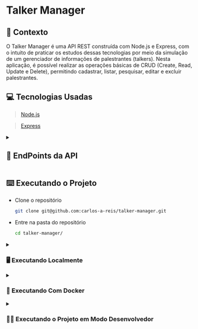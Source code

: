 # Talker Manager

## 📑 Contexto

O Talker Manager é uma API REST construída com Node.js e Express, com o intuito de praticar os estudos dessas tecnologias por meio da simulação de um gerenciador de informações de palestrantes (talkers).
Nesta aplicação, é possível realizar as operações básicas de CRUD (Create, Read, Update e Delete), permitindo cadastrar, listar, pesquisar, editar e excluir palestrantes.

## 💻 Tecnologias Usadas

> [Node.js](https://nodejs.org/pt-br/docs)

> [Express](https://expressjs.com/pt-br/)

<details>
<summary><h2>📌 EndPoints da API</h2></summary>

 ### `GET` /talker

> Retorna todos os palestrantes

> Retorno

```javascript
Status: 200
```

```json
[
  {
    "name": "{ nome do palestrante }",
    "age": "{ idade do palestrante }",
    "id": "{ id do palestrante }",
    "talk": {
      "watchedAt": "{ data da palestra no padrão dd/mm/aaaa }",
      "rate": "{ nota do palestrante }"
    }
  },
  {}
]
```

<hr />

### `GET` /talker/:id

> Retorna o palestrante com o "id" passado como parâmetro

> Retorno

```javascript
Status: 200
```

```json
{
  "name": "{ nome do palestrante }",
  "age": "{ idade do palestrante }",
  "id": "{ id do palestrante }",
  "talk": {
    "watchedAt": "{ data da palestra no padrão dd/mm/aaaa }",
    "rate": "{ nota do palestrante }"
  }
}
```

<hr />

### `GET` /talker/search

> Retorna os palestrantes cujos nomes incluem a query "q" passada

> Headers

```
Authorization: { token retornado pelo EndPoint "/login" }
```

> Query Parameters

```
q: { string usada para pesquisar por nome do palestrante }
```

> Retorno

```javascript
Status: 200
```

```json
[
  {
    "name": "{ nome do palestrante }",
    "age": "{ idade do palestrante }",
    "id": "{ id do palestrante }",
    "talk": {
      "watchedAt": "{ data da palestra no padrão dd/mm/aaaa }",
      "rate": "{ nota do palestrante }"
    }
  },
  {}
]
```

<hr />

### `POST` /login

> Cria o token que é necessário para os EndPoints que recebem o Header "Authorization"

> Body

```json
{
  "email": "{ e-mail no padrão 'email@email.com' }",
  "password": "{ senha com no mínimo 6 caracteres }"
}
```

> Retorno

```javascript
Status: 200
```

```json
{
  "token": "{ token aleatorio de 16 digitos }"
}
```

<hr />

### `POST` /talker

> Cria um novo palestrante

> Headers:

```
Authorization: { token retornado pelo EndPoint "/login" }
```

> Body:

```json
{
  "name": "{ nome do palestrante }",
  "age": "{ idade do palestrante }",
  "talk": {
    "watchedAt": "{ data da palestra no padrão dd/mm/aaaa }",
    "rate": "{ nota do palestrante }"
  }
}
```

> Retorno

```javascript
Status: 201
```

```json
{
  "name": "{ nome do palestrante }",
  "age": "{ idade do palestrante }",
  "id": "{ id do palestrante }",
  "talk": {
    "watchedAt": "{ data da palestra no padrão dd/mm/aaaa }",
    "rate": "{ nota do palestrante }"
  }
}
```

<hr />

### `PUT` /talker/:id

> Atualiza o palestrante com o "id" passado como parâmetro

> Headers:

```
Authorization: { token retornado pelo EndPoint "/login" }
```

> Body:

```json
{
  "name": "{ nome do palestrante }",
  "age": "{ idade do palestrante }",
  "talk": {
    "watchedAt": "{ data da palestra no padrão dd/mm/aaaa }",
    "rate": "{ nota do palestrante }"
  }
}
```

> Retorno

```javascript
Status: 200
```

```json
{
  "name": "{ nome do palestrante }",
  "age": "{ idade do palestrante }",
  "id": "{ id do palestrante }",
  "talk": {
    "watchedAt": "{ data da palestra no padrão dd/mm/aaaa }",
    "rate": "{ nota do palestrante }"
  }
}
```

<hr />

### `DELETE` /talker/:id

> Exclui o palestrante com o "id" passado como parâmetro

> Headers:

```
Authorization: { token retornado pelo EndPoint "/login" }
```

> Retorno

```javascript
Status: 204 (No Content)
```

</details>

## ⌨️ Executando o Projeto

- Clone o repositório

  ```bash
  git clone git@github.com:carlos-a-reis/talker-manager.git
  ```

- Entre na pasta do repositório

  ```bash
  cd talker-manager/
  ```
  
<details>
<summary><h3>🖥️ Executando Localmente</h3></summary>

- Instale as dependências

  ```bash
  npm install
  ```
  
- Inicie a aplicação

  ```bash
  npm start
  ```

- A partir daqui, já é possível realizar as requisições aos EndPoints

</details>

<details>
<summary><h3>🐳 Executando Com Docker</h3></summary>

- Rode o serviço `node` para iniciar o container `talker-manager`

  ```bash
  docker compose up -d
  ```

- Acesse o terminal interativo do container que está rodando em segundo plano

  ```bash
  docker exec -it talker-manager bash
  ```

- Instale as dependências

  ```bash
  npm install
  ```
  
- Inicie a aplicação

  ```bash
  npm start
  ```

- A partir daqui, já é possível realizar as requisições aos EndPoints

</details>

<details>
<summary><h3>👨‍💻 Executando o Projeto em Modo Desenvolvedor</h3></summary>
 
> É possível executar o projeto em modo desenvolvedor, tanto localmente quanto com [Docker](https://www.docker.com/get-started/), utilizando o [Nodemon](https://nodemon.io) para monitorar as mudanças nos arquivos e reiniciar automaticamente o servidor

- Para fazer isso, em vez de usar `npm start`, utilize:

  ```bash
  npm run dev
  ```
